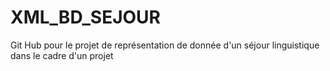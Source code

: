 # XML_BD_SEJOUR
Git Hub pour le projet de représentation de donnée d'un séjour linguistique dans le cadre d'un projet

